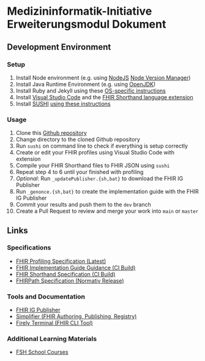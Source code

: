 # Medizininformatik-Initiative Erweiterungsmodul Dokument

## Development Environment

### Setup

1. Install Node environment (e.g. using [NodeJS](https://nodejs.org) [Node Version Manager](https://github.com/nvm-sh/nvm))
2. Install Java Runtime Environment (e.g. using [OpenJDK](https://openjdk.org/))
3. Install Ruby and Jekyll using these [OS-specific instructions](https://jekyllrb.com/docs/installation/#guides)
4. Install [Visual Studio Code](https://code.visualstudio.com) and the [FHIR Shorthand language extension](https://marketplace.visualstudio.com/items?itemName=MITRE-Health.vscode-language-fsh)
5. Install [SUSHI](https://fshschool.org/docs/sushi/) [using these instructions](https://fshschool.org/docs/sushi/installation/)

### Usage

1. Clone this [Github repository](https://github.com/medizininformatik-initiative/kerndatensatz-dokument)
2. Change directory to the cloned Github repository
3. Run `sushi` on command line to check if everything is setup correctly
4. Create or edit your FHIR profiles using Visual Studio Code with extension
5. Compile your FHIR Shorthand files to FHIR JSON using `sushi`
6. Repeat step 4 to 6 until your finished with profiling
7. *Optional*: Run `_updatePublisher.{sh,bat}` to download the FHIR IG Publisher
8. Run `_genonce.{sh,bat}` to create the implementation guide with the FHIR IG Publisher
9. Commit your results and push them to the `dev` branch
10. Create a Pull Request to review and merge your work into `main` or `master`

## Links

### Specifications

* [FHIR Profiling Specification (Latest)](https://www.hl7.org/fhir/profiling.html)
* [FHIR Implementation Guide Guidance (CI Build)](https://build.fhir.org/ig/FHIR/ig-guidance/)
* [FHIR Shorthand Specification (CI Build)](https://build.fhir.org/ig/HL7/fhir-shorthand/)
* [FHIRPath Specification (Normativ Release)](https://www.hl7.org/fhirpath/)

### Tools and Documentation

* [FHIR IG Publisher](https://confluence.hl7.org/display/FHIR/IG+Publisher+Documentation)
* [Simplifier (FHIR Authoring, Publishing, Registry)](https://simplifier.net)
* [Firely Terminal (FHIR CLI Tool)](https://docs.fire.ly/projects/Firely-Terminal/index.html)

### Additional Learning Materials

* [FSH School Courses](https://fshschool.org/courses/)
